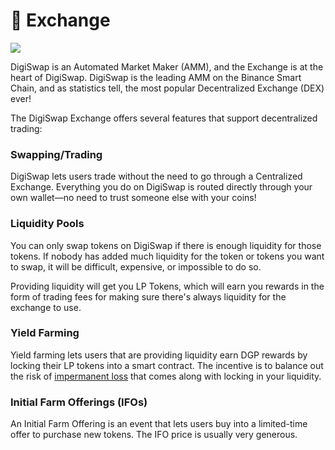 # 🔄 Exchange

![](<../../.gitbook/assets/docs masthead (19).png>)

DigiSwap is an Automated Market Maker (AMM), and the Exchange is at the heart of DigiSwap. DigiSwap is the leading AMM on the Binance Smart Chain, and as statistics tell, the most popular Decentralized Exchange (DEX) ever!

The DigiSwap Exchange offers several features that support decentralized trading:

### Swapping/Trading

DigiSwap lets users trade without the need to go through a Centralized Exchange. Everything you do on DigiSwap is routed directly through your own wallet—no need to trust someone else with your coins!

### Liquidity Pools

You can only swap tokens on DigiSwap if there is enough liquidity for those tokens. If nobody has added much liquidity for the token or tokens you want to swap, it will be difficult, expensive, or impossible to do so.

Providing liquidity will get you LP Tokens, which will earn you rewards in the form of trading fees for making sure there's always liquidity for the exchange to use.

### Yield Farming

Yield farming lets users that are providing liquidity earn DGP rewards by locking their LP tokens into a smart contract. The incentive is to balance out the risk of [impermanent loss](https://academy.binance.com/en/articles/impermanent-loss-explained) that comes along with locking in your liquidity.

### Initial Farm Offerings (IFOs)

An Initial Farm Offering is an event that lets users buy into a limited-time offer to purchase new tokens. The IFO price is usually very generous.
